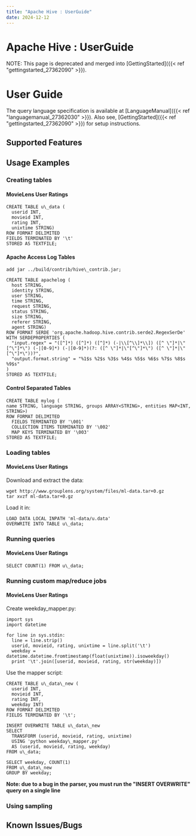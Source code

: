 ```yaml
---
title: "Apache Hive : UserGuide"
date: 2024-12-12
---
```










# Apache Hive : UserGuide






NOTE: This page is deprecated and merged into [GettingStarted]({{< ref "gettingstarted_27362090" >}}).

# User Guide

The query language specification is available at [LanguageManual]({{< ref "languagemanual_27362030" >}}). Also see, [GettingStarted]({{< ref "gettingstarted_27362090" >}}) for setup instructions.

## Supported Features

## Usage Examples

### Creating tables

#### MovieLens User Ratings



```
CREATE TABLE u\_data (
  userid INT,
  movieid INT,
  rating INT,
  unixtime STRING)
ROW FORMAT DELIMITED
FIELDS TERMINATED BY '\t'
STORED AS TEXTFILE;

```

#### Apache Access Log Tables



```
add jar ../build/contrib/hive\_contrib.jar;

CREATE TABLE apachelog (
  host STRING,
  identity STRING,
  user STRING,
  time STRING,
  request STRING,
  status STRING,
  size STRING,
  referer STRING,
  agent STRING)
ROW FORMAT SERDE 'org.apache.hadoop.hive.contrib.serde2.RegexSerDe'
WITH SERDEPROPERTIES (
  "input.regex" = "([^]*) ([^]*) ([^]*) (-|\\[^\\]*\\]) ([^ \"]*|\"[^\"]*\") (-|[0-9]*) (-|[0-9]*)(?: ([^ \"]*|\"[^\"]*\") ([^ \"]*|\"[^\"]*\"))?",
  "output.format.string" = "%1$s %2$s %3$s %4$s %5$s %6$s %7$s %8$s %9$s"
)
STORED AS TEXTFILE;

```

#### Control Separated Tables



```
CREATE TABLE mylog (
name STRING, language STRING, groups ARRAY<STRING>, entities MAP<INT, STRING>)
ROW FORMAT DELIMITED
  FIELDS TERMINATED BY '\001'
  COLLECTION ITEMS TERMINATED BY '\002'
  MAP KEYS TERMINATED BY '\003'
STORED AS TEXTFILE;

```

### Loading tables

#### MovieLens User Ratings

Download and extract the data:



```
wget http://www.grouplens.org/system/files/ml-data.tar+0.gz
tar xvzf ml-data.tar+0.gz

```

Load it in:



```
LOAD DATA LOCAL INPATH 'ml-data/u.data'
OVERWRITE INTO TABLE u\_data;

```

### Running queries

#### MovieLens User Ratings



```
SELECT COUNT(1) FROM u\_data;

```

### Running custom map/reduce jobs

#### MovieLens User Ratings

Create weekday\_mapper.py:



```
import sys
import datetime

for line in sys.stdin:
  line = line.strip()
  userid, movieid, rating, unixtime = line.split('\t')
  weekday = datetime.datetime.fromtimestamp(float(unixtime)).isoweekday()
  print '\t'.join([userid, movieid, rating, str(weekday)])

```

Use the mapper script:



```
CREATE TABLE u\_data\_new (
  userid INT,
  movieid INT,
  rating INT,
  weekday INT)
ROW FORMAT DELIMITED
FIELDS TERMINATED BY '\t';

INSERT OVERWRITE TABLE u\_data\_new
SELECT
  TRANSFORM (userid, movieid, rating, unixtime)
  USING 'python weekday\_mapper.py'
  AS (userid, movieid, rating, weekday)
FROM u\_data;

SELECT weekday, COUNT(1)
FROM u\_data\_new
GROUP BY weekday;

```

**Note: due to a bug in the parser, you must run the "INSERT OVERWRITE" query on a single line**

### Using sampling

## Known Issues/Bugs



 

 

